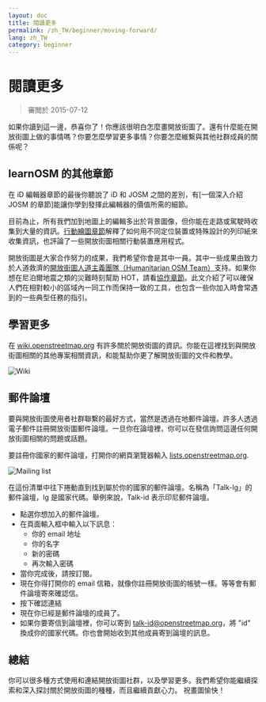 ```yaml
---
layout: doc
title: 閱讀更多
permalink: /zh_TW/beginner/moving-forward/
lang: zh_TW
category: beginner
---
```


閱讀更多
===============

> 審閲於 2015-07-12  

如果你讀到這一邊，恭喜你了！你應該很明白怎麼畫開放街圖了。還有什麼能在開放街圖上做的事情嗎？你要怎麼學習更多事情？你要怎麼維繫與其他社群成員的關係呢？  

learnOSM 的其他章節
---------------------------

在 iD 編輯器章節的最後你聽說了 iD 和 JOSM 之間的差別，有[一個深入介紹 JOSM 的章節]能讓你學到發揮此編輯器的價值所需的細節。  

目前為止，所有我們加到地圖上的編輯多出於背景圖像，但你能在走路或駕駛時收集到大量的資訊。[行動繪圖章節](/zh_TW/mobile-mapping/)解釋了如何用不同定位裝置或特殊設計的列印紙來收集資訊，也評論了一些開放街圖相關行動裝置應用程式。  

開放街圖是大家合作努力的成果，我們希望你會是其中一員。其中一些成果由致力於人道救濟的[開放街圖人道主義團隊（Humanitarian OSM Team）](http://hotosm.org)支持。如果你想在尼泊爾地震之類的災難時刻幫助 HOT，請看[協作章節](/zh_TW/coordination/)。此文介紹了可以確保人們在相對較小的區域內一同工作而保持一致的工具，也包含一些你加入時會常遇到的一些典型任務的指引。  


學習更多
----------

在 [wiki.openstreetmap.org](http://wiki.openstreetmap.org/) 有許多關於開放街圖的資訊。你能在這裡找到與開放街圖相關的其他專案相關資訊，和能幫助你更了解開放街圖的文件和教學。  

![Wiki][]

<!-- also more info on this site once it is prepared -->

郵件論壇
------------

要與開放街圖使用者社群聯繫的最好方式，當然是透過在地郵件論壇。許多人透過電子郵件註冊開放街圖郵件論壇。一旦你在論壇裡，你可以在發信詢問這邊任何開放街圖相關的問題或話題。  

要註冊你國家的郵件論壇，打開你的網頁瀏覽器輸入 [lists.openstreetmap.org](http://lists.openstreetmap.org/).  

![Mailing list][]

在這份清單中往下捲動直到找到屬於你的國家的郵件論壇。名稱為「Talk-lg」的郵件論壇，lg 是國家代碼。舉例來說，Talk-id 表示印尼郵件論壇。  

- 點選你想加入的郵件論壇。  
- 在頁面輸入框中輸入以下訊息：  
    +  你的 email 地址  
    +  你的名字  
    +  新的密碼  
    +  再次輸入密碼  
- 當你完成後，請按訂閱。
- 現在你得打開你的 email 信箱，就像你註冊開放街圖的帳號一樣。等等會有郵件論壇寄來確認信。  
- 按下確認連結  
- 現在你已經是郵件論壇的成員了。  
- 如果你要寄信到論壇裡，你可以寄到 [talk-id@openstreetmap.org](mailto:talk-id@openstreetmap.org)，將 "id" 換成你的國家代碼。你也會開始收到其他成員寄到論壇的訊息。  

<!-- maybe expand and put this back later
MapOSMatic
----------

One such project is called MapOSMatic, which you can access through your
internet browser at [maposmatic.org](http://www.maposmatic.org/). This
is a simple tool for printing a map of any area you choose. It will
automatically create the map, along with a grid over the map, and an
index of locations that are included in the area.

![MapOSMatic][]
-->


總結
-------

你可以很多種方式使用和連結開放街圖社群，以及學習更多。我們希望你能繼續探索和深入探討關於開放街圖的種種，而且繼續貢獻心力。 祝畫圖愉快！


[MapOSMatic]: /images/beginner/maposmatic-homepage.png
[Wiki]: /images/beginner/osm-wiki.png
[Mailing list]: /images/beginner/osm-mailing-lists.png